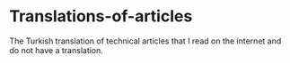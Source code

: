 # Translations-of-articles
The Turkish translation of technical articles that I read on the internet and do not have a translation.

